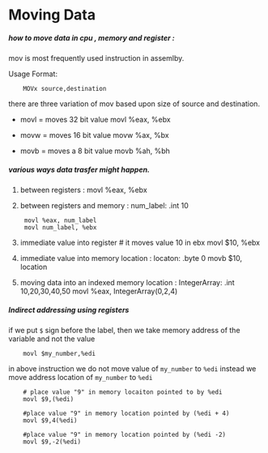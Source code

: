 # Moving Data

##### how to move data in cpu , memory and register :

<p>mov is most frequently used instruction in assemlby.</p>
<p>Usage Format:</p>

		MOVx source,destination

<p>there are three variation of mov based upon size of source and destination.</p>

- movl = moves 32 bit value
		movl %eax, %ebx

- movw = moves 16 bit value
		movw %ax, %bx

- movb = moves a 8 bit value
		movb %ah, %bh

##### various ways data trasfer might happen.

1. between registers :
		movl %eax, %ebx

2. between registers and memory :
		num_label:
			.int 10

		movl %eax, num_label
		movl num_label, %ebx

3. immediate value into register
		# it moves value 10 in ebx
		movl $10, %ebx

4. immediate value into memory location :
		locaton:
			.byte 0
		movb $10, location

5. moving data into an indexed memory location :
		IntegerArray:
			.int 10,20,30,40,50
		movl %eax, IntegerArray(0,2,4)


##### Indirect addressing using registers

if we put `$` sign before the label, then we take memory address of the variable and not the value

		movl $my_number,%edi

in above instruction we do not move value of `my_number` to `%edi` instead we move address location of `my_number` to `%edi`

		# place value "9" in memory locaiton pointed to by %edi
		movl $9,(%edi)

		#place value "9" in memory location pointed by (%edi + 4)
		movl $9,4(%edi)

		#place value "9" in memory location pointed by (%edi -2)
		movl $9,-2(%edi)
